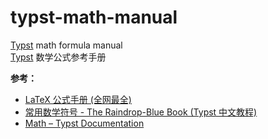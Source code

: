 # typst-math-manual

[Typst](https://typst.app/) math formula manual  
[Typst](https://typst.app/) 数学公式参考手册

**参考：**

- [LaTeX 公式手册 (全网最全)](https://www.cnblogs.com/1024th/p/11623258.html)
- [常用数学符号 - The Raindrop-Blue Book (Typst 中文教程)](https://typst-doc-cn.github.io/tutorial/basic/reference-math-symbols.html)
- [Math – Typst Documentation](https://staging.typst.app/docs/reference/math/)
